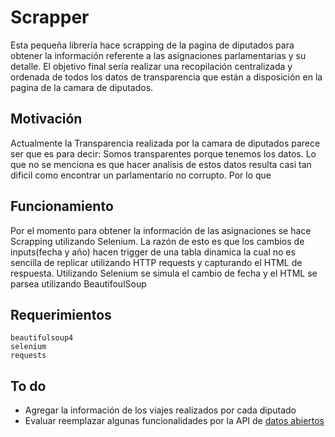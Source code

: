 # Scrapper
Esta pequeña librería hace scrapping de la pagina de diputados para obtener la información referente a las asignaciones
parlamentarias y su detalle. El objetivo final sería realizar una recopilación centralizada y ordenada de todos los datos de transparencia que están a disposición en la pagina de la camara de diputados. 

## Motivación
Actualmente la Transparencia realizada por la camara de diputados parece ser que es para decir: Somos transparentes porque tenemos los datos. Lo que no se menciona es que hacer analisis de estos datos resulta casi tan dificil como encontrar un parlamentario no corrupto. Por lo que

## Funcionamiento
Por el momento para obtener la información de las asignaciones se hace Scrapping utilizando Selenium. La razón de esto es que los cambios de inputs(fecha y año) hacen trigger de una tabla dinamica la cual no es sencilla de replicar utilizando HTTP requests y capturando el HTML de respuesta. Utilizando Selenium se simula el cambio de fecha y el HTML se parsea utilizando BeautifoulSoup

## Requerimientos
```
beautifulsoup4
selenium
requests
```

## To do
- Agregar la información de los viajes realizados por cada diputado
- Evaluar reemplazar algunas funcionalidades por la API de [datos abiertos](https://www.camara.cl/transparencia/datosAbiertos.aspx)
